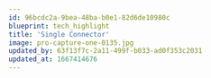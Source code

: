```yaml
---
id: 96bcdc2a-9bea-48ba-b0e1-82d6de10980c
blueprint: tech_highlight
title: 'Single Connector'
image: pro-capture-one-0135.jpg
updated_by: 63f13f7c-2a11-499f-b033-ad0f353c2031
updated_at: 1667414676
---
```

